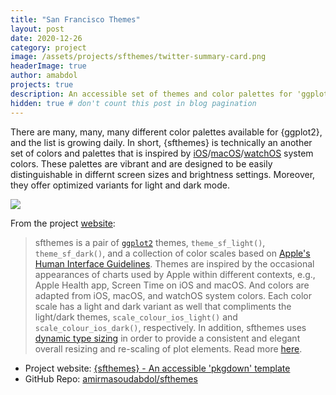 ```yaml
---
title: "San Francisco Themes"
layout: post
date: 2020-12-26
category: project
image: /assets/projects/sfthemes/twitter-summary-card.png
headerImage: true
author: amabdol
projects: true
description: An accessible set of themes and color palettes for 'ggplot2'
hidden: true # don't count this post in blog pagination
---
```


There are many, many, many different color palettes available for {ggplot2}, and the list is growing daily. In short, {sfthemes} is technically an another set of colors and palettes that is inspired by [iOS](https://developer.apple.com/design/human-interface-guidelines/ios/visual-design/color/)/[macOS](https://developer.apple.com/design/human-interface-guidelines/macos/visual-design/color/)/[watchOS](https://developer.apple.com/design/human-interface-guidelines/watchos/visual/color/) system colors. These palettes are vibrant and are designed to be easily distinguishable in differnt screen sizes and brightness settings. Moreover, they offer optimized variants for light and dark mode. 

![](https://sfthemes.amirmasoudabdol.name/reference/figures/front-page-main.png)

From the project [website](https://sfthemes.amirmasoudabdol.name):

> sfthemes is a pair of [`ggplot2`](https://ggplot2.tidyverse.org) themes, `theme_sf_light()`, `theme_sf_dark()`, and a collection of color scales based on [Apple's Human Interface Guidelines](https://developer.apple.com/design/human-interface-guidelines/). Themes are inspired by the occasional appearances of charts used by Apple within different contexts, e.g., Apple Health app, Screen Time on iOS and macOS. And colors are adapted from iOS, macOS, and watchOS system colors. Each color scale has a light and dark variant as well that compliments the light/dark themes, `scale_colour_ios_light()` and `scale_colour_ios_dark()`, respectively. In addition, sfthemes uses [dynamic type sizing](https://developer.apple.com/design/human-interface-guidelines/ios/visual-design/typography/) in order to provide a consistent and elegant overall resizing and re-scaling of plot elements. Read more [here](articles/typography.html).

<div class="breaker"></div>

- Project website: [{sfthemes} - An accessible 'pkgdown' template](https://sfthemes.amirmasoudabdol.name)
- GitHub Repo: [amirmasoudabdol/sfthemes](https://github.com/amirmasoudabdol/sfthemes/)
